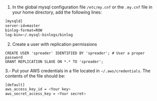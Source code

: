1. In the global mysql configuration file `/etc/my.cnf` or the `.my.cnf` file in your home directory, add the following lines:
```sh
[mysqld]
server-id=master
binlog-format=ROW
log-bin=~/.mysql-binlogs/binlog
```
2. Create a user with replication permissions
```mysql
CREATE USER 'spreader' IDENTIFIED BY 'spreader'; # User a proper password
GRANT REPLICATION SLAVE ON *.* TO 'spreader';
```
3.- Put your AWS credentials in a file located in `~/.aws/credentials`. The contents of the file should be:
```sh
[default]
aws_access_key_id = <Your key>
aws_secret_access_key = <Your secret>
```
